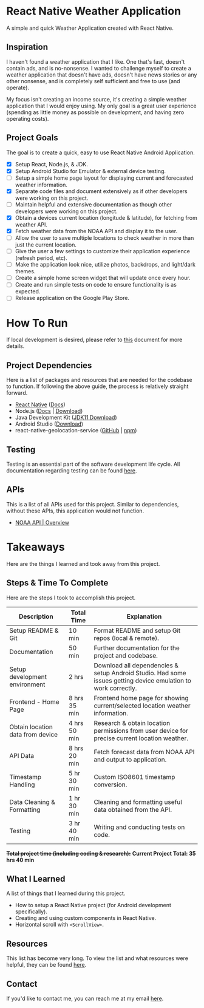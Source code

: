 # React Native Weather Application

A simple and quick Weather Application created with React Native.

## Inspiration

I haven't found a weather application that I like. One that's fast, doesn't contain ads, and is no-nonsense. I wanted to challenge myself to create a weather application that doesn't have ads, doesn't have news stories or any other nonsense, and is completely self sufficient and free to use (and operate). 

My focus isn't creating an income source, it's creating a simple weather application that I would enjoy using. My only goal is a great user experience (spending as little money as possible on development, and having zero operating costs).

## Project Goals

The goal is to create a quick, easy to use React Native Android Application.

- [x] Setup React, Node.js, & JDK.
- [x] Setup Android Studio for Emulator & external device testing.
- [ ] Setup a simple home page layout for displaying current and forecasted weather information.
- [x] Separate code files and document extensively as if other developers were working on this project.
- [ ] Maintain helpful and extensive documentation as though other developers were working on this project.
- [x] Obtain a devices current location (longitude & latitude), for fetching from weather API.
- [x] Fetch weather data from the NOAA API and display it to the user.
- [ ] Allow the user to save multiple locations to check weather in more than just the current location.
- [ ] Give the user a few settings to customize their application experience (refresh period, etc).
- [ ] Make the application look nice, utilize photos, backdrops, and light/dark themes.
- [ ] Create a simple home screen widget that will update once every hour.
- [ ] Create and run simple tests on code to ensure functionality is as expected.
- [ ] Release application on the Google Play Store.

# How To Run

If local development is desired, please refer to [this](./Docs/Setup.md) document for more details.

## Project Dependencies

Here is a list of packages and resources that are needed for the codebase to function. If following the above guide, the process is relatively straight forward. 

- [React Native](https://reactnative.dev/) ([Docs](https://reactnative.dev/docs/getting-started))
- Node.js ([Docs](https://nodejs.org/en/docs) | [Download](https://nodejs.org/en/download))
- Java Development
  Kit ([JDK11 Download](https://www.oracle.com/java/technologies/javase/jdk11-archive-downloads.html))
- Android Studio ([Download](https://developer.android.com/studio))
- react-native-geolocation-service ([GitHub](https://github.com/Agontuk/react-native-geolocation-service) | [npm](https://www.npmjs.com/package/react-native-geolocation-service))

## Testing

Testing is an essential part of the software development life cycle. All documentation regarding testing can be found [here](Docs/Testing.md).

## APIs

This is a list of all APIs used for this project. Similar to dependencies, without these APIs, this application would not function.

- [NOAA API | Overview](https://www.weather.gov/documentation/services-web-api#/default/radar_servers)

# Takeaways

Here are the things I learned and took away from this project.

## Steps & Time To Complete

Here are the steps I took to accomplish this project.

| Description | Total Time | Explanation |
|--|--|--|
| Setup README & Git | 10 min | Format README and setup Git repos (local & remote). |
| Documentation | 50 min | Further documentation for the project and codebase. |
| Setup development environment | 2 hrs | Download all dependencies & setup Android Studio. Had some issues getting device emulation to work correctly. |
| Frontend - Home Page | 8 hrs 35 min | Frontend home page for showing current/selected location weather information. |
| Obtain location data from device | 4 hrs 50 min | Research & obtain location permissions from user device for precise current location weather. | 
| API Data | 8 hrs 20 min | Fetch forecast data from NOAA API and output to application. |
| Timestamp Handling | 5 hr 30 min | Custom ISO8601 timestamp conversion. |
| Data Cleaning & Formatting | 1 hr 30 min | Cleaning and formatting useful data obtained from the API. |
| Testing | 3 hr 40 min | Writing and conducting tests on code. |

~~**Total project time (including coding & research):**~~
**Current Project Total: 35 hrs 40 min**

## What I Learned

A list of things that I learned during this project.

- How to setup a React Native project (for Android development specifically).
- Creating and using custom components in React Native.
- Horizontal scroll with `<ScrollView>`.

## Resources

This list has become very long. To view the list and what resources were helpful, they can be found [here](./Docs/Resources.md).

## Contact

If you'd like to contact me, you can reach me at my email [here](mailto:willbushie@gmail.com).

